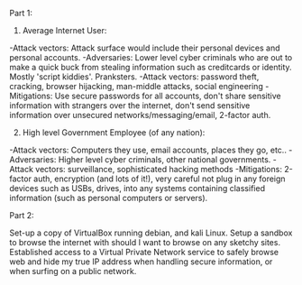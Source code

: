 Part 1:

1) Average Internet User:

-Attack vectors: Attack surface would include their personal devices and personal accounts.
-Adversaries: Lower level cyber criminals who are out to make a quick buck from stealing information such as creditcards or identity. Mostly 'script kiddies'. Pranksters.
-Attack vectors: password theft, cracking, browser hijacking, man-middle attacks, social engineering
-Mitigations: Use secure passwords for all accounts, don't share sensitive information with strangers over the internet, don't send sensitive information over unsecured networks/messaging/email, 2-factor auth.

2) High level Government Employee (of any nation):

-Attack vectors: Computers they use, email accounts, places they go, etc..
-Adversaries: Higher level cyber criminals, other national governments.
-Attack vectors: surveillance, sophisticated hacking methods
-Mitigations: 2-factor auth, encryption (and lots of it!), very careful not plug in any foreign devices such as USBs, drives, into any systems containing classified information (such as personal computers or servers).

Part 2:

Set-up a copy of VirtualBox running debian, and kali Linux. Setup a sandbox to browse the internet with should I want to browse on any sketchy sites. Established access to a Virtual Private Network service to safely browse web and hide my true IP address when handling secure information, or when surfing on a public network.